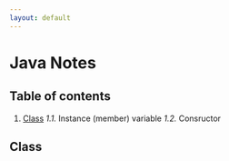 ```yaml
---
layout: default
---
```


# Java Notes

## Table of contents

1. [Class](#class)
   *1.1.* Instance (member) variable
   *1.2.* Consructor









## Class